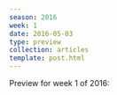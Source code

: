 ```yaml
---
season: 2016
week: 1
date: 2016-05-03
type: preview
collection: articles
template: post.html
---
```


Preview for week 1 of 2016:

